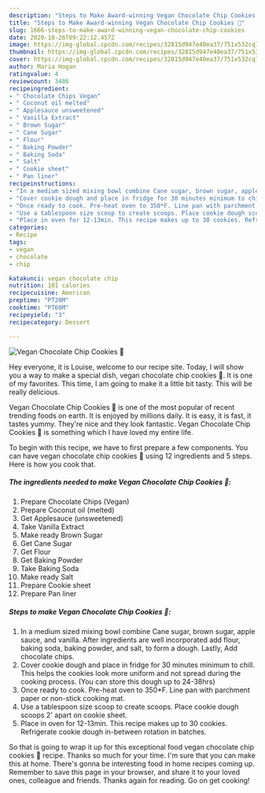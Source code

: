 ```yaml
---
description: "Steps to Make Award-winning Vegan Chocolate Chip Cookies 🍪"
title: "Steps to Make Award-winning Vegan Chocolate Chip Cookies 🍪"
slug: 1666-steps-to-make-award-winning-vegan-chocolate-chip-cookies
date: 2020-10-26T09:22:12.457Z
image: https://img-global.cpcdn.com/recipes/32815d947e40ea37/751x532cq70/vegan-chocolate-chip-cookies-🍪-recipe-main-photo.jpg
thumbnail: https://img-global.cpcdn.com/recipes/32815d947e40ea37/751x532cq70/vegan-chocolate-chip-cookies-🍪-recipe-main-photo.jpg
cover: https://img-global.cpcdn.com/recipes/32815d947e40ea37/751x532cq70/vegan-chocolate-chip-cookies-🍪-recipe-main-photo.jpg
author: Maria Hogan
ratingvalue: 4
reviewcount: 3486
recipeingredient:
- " Chocolate Chips Vegan"
- " Coconut oil melted"
- " Applesauce unsweetened"
- " Vanilla Extract"
- " Brown Sugar"
- " Cane Sugar"
- " Flour"
- " Baking Powder"
- " Baking Soda"
- " Salt"
- " Cookie sheet"
- " Pan liner"
recipeinstructions:
- "In a medium sized mixing bowl combine Cane sugar, brown sugar, apple sauce, and vanilla. After ingredients are well incorporated add flour, baking soda, baking powder, and salt, to form a dough. Lastly, Add chocolate chips."
- "Cover cookie dough and place in fridge for 30 minutes minimum to chill. This helps the cookies look more uniform and not spread during the cooking process. (You can store this dough up to 24-38hrs)"
- "Once ready to cook. Pre-heat oven to 350*F. Line pan with parchment paper or non-stick cooking mat."
- "Use a tablespoon size scoop to create scoops. Place cookie dough scoops 2&#39; apart on cookie sheet."
- "Place in oven for 12-13min. This recipe makes up to 30 cookies. Refrigerate cookie dough in-between rotation in batches."
categories:
- Recipe
tags:
- vegan
- chocolate
- chip

katakunci: vegan chocolate chip 
nutrition: 101 calories
recipecuisine: American
preptime: "PT20M"
cooktime: "PT60M"
recipeyield: "3"
recipecategory: Dessert

---
```



![Vegan Chocolate Chip Cookies 🍪](https://img-global.cpcdn.com/recipes/32815d947e40ea37/751x532cq70/vegan-chocolate-chip-cookies-🍪-recipe-main-photo.jpg)

Hey everyone, it is Louise, welcome to our recipe site. Today, I will show you a way to make a special dish, vegan chocolate chip cookies 🍪. It is one of my favorites. This time, I am going to make it a little bit tasty. This will be really delicious.

Vegan Chocolate Chip Cookies 🍪 is one of the most popular of recent trending foods on earth. It is enjoyed by millions daily. It is easy, it is fast, it tastes yummy. They're nice and they look fantastic. Vegan Chocolate Chip Cookies 🍪 is something which I have loved my entire life.




To begin with this recipe, we have to first prepare a few components. You can have vegan chocolate chip cookies 🍪 using 12 ingredients and 5 steps. Here is how you cook that.

<!--inarticleads1-->

##### The ingredients needed to make Vegan Chocolate Chip Cookies 🍪:

1. Prepare  Chocolate Chips (Vegan)
1. Prepare  Coconut oil (melted)
1. Get  Applesauce (unsweetened)
1. Take  Vanilla Extract
1. Make ready  Brown Sugar
1. Get  Cane Sugar
1. Get  Flour
1. Get  Baking Powder
1. Take  Baking Soda
1. Make ready  Salt
1. Prepare  Cookie sheet
1. Prepare  Pan liner




<!--inarticleads2-->

##### Steps to make Vegan Chocolate Chip Cookies 🍪:

1. In a medium sized mixing bowl combine Cane sugar, brown sugar, apple sauce, and vanilla. After ingredients are well incorporated add flour, baking soda, baking powder, and salt, to form a dough. Lastly, Add chocolate chips.
1. Cover cookie dough and place in fridge for 30 minutes minimum to chill. This helps the cookies look more uniform and not spread during the cooking process. (You can store this dough up to 24-38hrs)
1. Once ready to cook. Pre-heat oven to 350*F. Line pan with parchment paper or non-stick cooking mat.
1. Use a tablespoon size scoop to create scoops. Place cookie dough scoops 2&#39; apart on cookie sheet.
1. Place in oven for 12-13min. This recipe makes up to 30 cookies. Refrigerate cookie dough in-between rotation in batches.




So that is going to wrap it up for this exceptional food vegan chocolate chip cookies 🍪 recipe. Thanks so much for your time. I'm sure that you can make this at home. There's gonna be interesting food in home recipes coming up. Remember to save this page in your browser, and share it to your loved ones, colleague and friends. Thanks again for reading. Go on get cooking!
